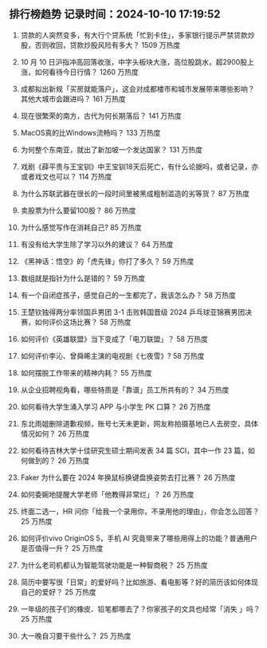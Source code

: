 
## 排行榜趋势 记录时间：2024-10-10 17:19:52
  
  1. 贷款的人突然变多，有大行个贷系统「忙到卡住」，多家银行提示严禁贷款炒股，否则收回，贷款炒股风险有多大？ 1509 万热度
    
  2. 10 月 10 日沪指冲高回落收涨，中字头板块大涨，高位股跳水，超2900股上涨，如何看待今日行情？ 1260 万热度
    
  3. 成都拟出新规「买房就能落户」，这会对成都楼市和城市发展带来哪些影响？其他大城市会跟进吗？ 161 万热度
    
  4. 现在很繁荣的南方，古代为何长期落后？ 141 万热度
    
  5. MacOS真的比Windows流畅吗？ 133 万热度
    
  6. 为何整个东南亚，就出了新加坡一个发达国家？ 131 万热度
    
  7. 戏剧《薛平贵与王宝钏》中王宝钏18天后死亡，有什么论据吗，或者记录，亦或者戏文也可以？ 114 万热度
    
  8. 为什么苏联武器在很长的一段时间里被黑成粗制滥造的劣等货？ 87 万热度
    
  9. 卖股票为什么要留100股？ 86 万热度
    
  10. 为什么感觉写作在消耗自己? 85 万热度
    
  11. 有没有给大学生除了学习以外的建议？ 64 万热度
    
  12. 《黑神话：悟空》的「虎先锋」你打了多久？ 59 万热度
    
  13. 数组就是指针为什么是错的？ 59 万热度
    
  14. 有一个自闭症孩子，感觉自己的一生都完了，我该怎么办？ 58 万热度
    
  15. 王楚钦独得两分率领国乒男团 3-1 击败韩国晋级 2024 乒乓球亚锦赛男团决赛，如何评价这场比赛？ 58 万热度
    
  16. 如何评价《英雄联盟》当下变成了「电刀联盟」？ 58 万热度
    
  17. 如何评价李沁、曾舜晞主演的电视剧《七夜雪》? 58 万热度
    
  18. 如何摆脱工作带来的精神内耗？ 55 万热度
    
  19. 从企业招聘视角看，哪些特质是「靠谱」员工所共有的？ 34 万热度
    
  20. 如何看待大学生涌入学习 APP 与小学生 PK 口算？ 26 万热度
    
  21. 东北雨姐删除道歉视频，账号七天未更新，网友称拍摄基地已人去房空，具体情况如何？ 26 万热度
    
  22. 如何看待吉林大学十佳研究生硕士期间发表 34 篇 SCI，其中一作 23 篇，如何做到的？ 26 万热度
    
  23. Faker 为什么要在 2024 年换鼠标换键盘换姿势去打比赛？ 26 万热度
    
  24. 如何委婉地提醒大学老师「他教得非常烂」？ 26 万热度
    
  25. 终面二选一，HR 问你「给我一个录用你，不录用他的理由」，你会怎么回答？ 25 万热度
    
  26. 如何评价vivo OriginOS 5，手机 AI 究竟带来了哪些用得上的功能？普通用户是否值得一升？ 25 万热度
    
  27. 为什么老司机都认为智能驾驶功能是一种智商税？ 25 万热度
    
  28. 简历中要写很「日常」的爱好吗？比如旅游、看电影等？好的简历该如何体现自己的爱好？ 25 万热度
    
  29. 一年级的孩子们的橡皮、铅笔都哪去了？你家孩子的文具也经常「消失 」吗？ 25 万热度
    
  30. 大一晚自习要干些什么？ 25 万热度
    